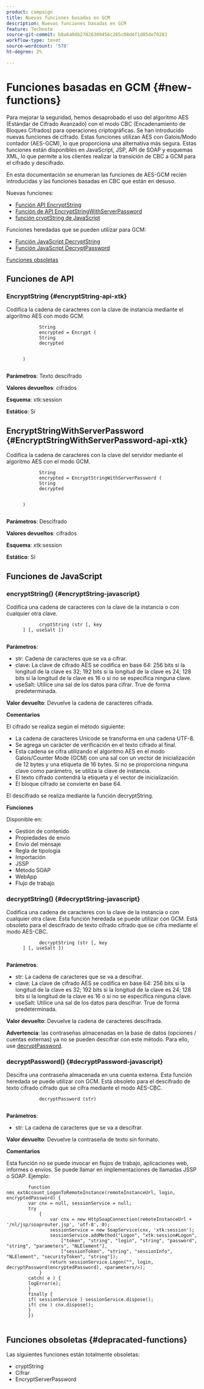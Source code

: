 ```yaml
---
product: campaign
title: Nuevas funciones basadas en GCM
description: Nuevas funciones basadas en GCM
feature: Technote
source-git-commit: b8a6a0db27826309456c285c08d4f1d85de70283
workflow-type: tm+mt
source-wordcount: '578'
ht-degree: 2%

---
```


# Funciones basadas en GCM {#new-functions}

Para mejorar la seguridad, hemos desaprobado el uso del algoritmo AES (Estándar de Cifrado Avanzado) con el modo CBC (Encadenamiento de Bloques Cifrados) para operaciones criptográficas. Se han introducido nuevas funciones de cifrado. Estas funciones utilizan AES con Galois/Modo contador (AES-GCM), lo que proporciona una alternativa más segura. Estas funciones están disponibles en JavaScript, JSP, API de SOAP y esquemas XML, lo que permite a los clientes realizar la transición de CBC a GCM para el cifrado y descifrado.

En esta documentación se enumeran las funciones de AES-GCM recién introducidas y las funciones basadas en CBC que están en desuso.

Nuevas funciones:

* [Función API EncryptString](#encryptString-api-xtk)
* [Función de API EncryptStringWithServerPassword](#EncryptStringWithServerPassword-api-xtk)
* [función cryptString de JavaScript](#encryptString-javascript)

Funciones heredadas que se pueden utilizar para GCM:

* [Función JavaScript DecryptString](#decryptString-javascript)
* [Función JavaScript DecryptPassword](#decryptPassword-javascript)

[Funciones obsoletas](#depracated-functions)

## Funciones de API

### EncryptString {#encryptString-api-xtk}

Codifica la cadena de caracteres con la clave de instancia mediante el algoritmo AES con modo GCM.

```
            String 
            encrypted = Encrypt (
            String       
            decrypted
            

      )
         
```

**Parámetros**: Texto descifrado

**Valores devueltos**: cifrados

**Esquema**: xtk:session

**Estático**: Sí

## EncryptStringWithServerPassword {#EncryptStringWithServerPassword-api-xtk}

Codifica la cadena de caracteres con la clave del servidor mediante el algoritmo AES con el modo GCM.


```
            String 
            encrypted = EncryptStringWithServerPassword (
            String       
            decrypted
            

      )
         
```

**Parámetros**: Descifrado

**Valores devueltos**: cifrados

**Esquema**: xtk:session

**Estático**: Sí

## Funciones de JavaScript

### encryptString() {#encryptString-javascript}

Codifica una cadena de caracteres con la clave de la instancia o con cualquier otra clave.

```
            cryptString (str [, key
      ] [, useSalt ])
         
```

**Parámetros**:

* str: Cadena de caracteres que se va a cifrar.
* clave: La clave de cifrado AES se codifica en base 64: 256 bits si la longitud de la clave es 32; 192 bits si la longitud de la clave es 24; 128 bits si la longitud de la clave es 16 o si no se especifica ninguna clave.
* useSalt: Utilice una sal de los datos para cifrar. True de forma predeterminada.

**Valor devuelto**: Devuelve la cadena de caracteres cifrada.

**Comentarios**

El cifrado se realiza según el método siguiente:

* La cadena de caracteres Unicode se transforma en una cadena UTF-8.
* Se agrega un carácter de verificación en el texto cifrado al final.
* Esta cadena se cifra utilizando el algoritmo AES en el modo Galois/Counter Mode (GCM) con una sal con un vector de inicialización de 12 bytes y una etiqueta de 16 bytes. Si no se proporciona ninguna clave como parámetro, se utiliza la clave de instancia.
* El texto cifrado contendrá la etiqueta y el vector de inicialización.
* El bloque cifrado se convierte en base 64.

El descifrado se realiza mediante la función decryptString.

**Funciones**

Disponible en:

* Gestión de contenido
* Propiedades de envío
* Envío del mensaje
* Regla de tipología
* Importación
* JSSP
* Método SOAP
* WebApp
* Flujo de trabajo

### decryptString() {#decryptString-javascript}

Codifica una cadena de caracteres con la clave de la instancia o con cualquier otra clave. Esta función heredada se puede utilizar con GCM. Está obsoleto para el descifrado de texto cifrado cifrado que se cifra mediante el modo AES-CBC.

```
            decryptString (str [, key
      ] [, useSalt ])
         
```

**Parámetros**:

* str: La cadena de caracteres que se va a descifrar.
* clave: La clave de cifrado AES se codifica en base 64: 256 bits si la longitud de la clave es 32; 192 bits si la longitud de la clave es 24; 128 bits si la longitud de la clave es 16 o si no se especifica ninguna clave.
* useSalt: Utilice una sal de los datos para descifrar. True de forma predeterminada.

**Valor devuelto**: Devuelve la cadena de caracteres descifrada.

**Advertencia**: las contraseñas almacenadas en la base de datos (opciones / cuentas externas) ya no se pueden descifrar con este método. Para ello, use [decryptPassword](#decryptPassword-javascript).

### decryptPassword() {#decryptPassword-javascript}

Descifra una contraseña almacenada en una cuenta externa. Esta función heredada se puede utilizar con GCM. Está obsoleto para el descifrado de texto cifrado cifrado que se cifra mediante el modo AES-CBC.

```
            decryptPassword (str)
         
```

**Parámetros**:

* str: La cadena de caracteres que se va a descifrar.

**Valor devuelto**: Devuelve la contraseña de texto sin formato.

**Comentarios**

Esta función no se puede invocar en flujos de trabajo, aplicaciones web, informes o envíos. Se puede llamar en implementaciones de llamadas JSSP o SOAP. Ejemplo:

```
        function nms_extAccount_LogonToRemoteInstance(remoteInstanceUrl, login, encryptedPassword) {
        var cnx = null, sessionService = null;
        try
            {
                var cnx = new HttpSoapConnection(remoteInstanceUrl + '/nl/jsp/soaprouter.jsp', 'utf-8', 0);
                sessionService = new SoapService(cnx, 'xtk:session');
                sessionService.addMethod("Logon", "xtk:session#Logon",
                    ["token", "string", "login", "string", "password", "string", "parameters", "NLElement"],
                    ["sessionToken", "string", "sessionInfo", "NLElement", "securityToken", "string"]);
                return sessionService.Logon("", login, decryptPassword(encryptedPassword), <parameters/>);
            }
        catch( e ) {
        logError(e);
        }
        finally {
        if( sessionService ) sessionService.dispose();
        if( cnx ) cnx.dispose();
        }
        })
      
```

## Funciones obsoletas {#depracated-functions}

Las siguientes funciones están totalmente obsoletas:

* cryptString
* Cifrar
* EncryptServerPassword
